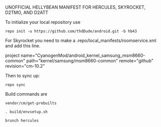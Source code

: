 UNOFFICIAL HELLYBEAN MANIFEST FOR HERCULES, SKYROCKET, D2TMO, AND D2ATT

To initialize your local repository use

    repo init -u https://github.com/thdDude/android.git -b hb43

For Skyrocket you need to make a .repo/local_manifests/roomservice.xml and add this line.

  project name="CyanogenMod/android_kernel_samsung_msm8660-common" path="kernel/samsung/msm8660-common" remote="github" revision="cm-10.2"

    

Then to sync up:

    repo sync


Build commands are
   
    vendor/cm/get-prebuilts
    
    . build/envsetup.sh
    
    brunch hercules 
